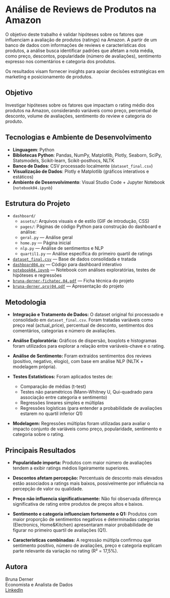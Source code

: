 # Análise de Reviews de Produtos na Amazon

O objetivo deste trabalho é validar hipóteses sobre os fatores que influenciam a avaliação de produtos (ratings) na Amazon. A partir de um banco de dados com informações de reviews e características dos produtos, a análise busca identificar padrões que afetam a nota média, como preço, descontos, popularidade (número de avaliações), sentimento expresso nos comentários e categoria dos produtos.

Os resultados visam fornecer insights para apoiar decisões estratégicas em marketing e posicionamento de produtos.

## Objetivo

Investigar hipóteses sobre os fatores que impactam o rating médio dos produtos na Amazon, considerando variáveis como preço, percentual de desconto, volume de avaliações, sentimento do review e categoria do produto.

## Tecnologias e Ambiente de Desenvolvimento

- **Linguagem**: Python  
- **Bibliotecas Python**: Pandas, NumPy, Matplotlib, Plotly, Seaborn, SciPy, Statsmodels, Scikit-learn, Scikit-posthocs, NLTK  
- **Banco de Dados**: CSV processado localmente (`dataset_final.csv`)  
- **Visualização de Dados**: Plotly e Matplotlib (gráficos interativos e estáticos)  
- **Ambiente de Desenvolvimento**: Visual Studio Code + Jupyter Notebook (`notebook04.ipynb`)

## Estrutura do Projeto
- `dashboard/`
  - `assets/`: Arquivos visuais e de estilo (GIF de introdução, CSS)  
  - `pages/`: Páginas de código Python para construção do dashboard e análise:
  - `geral.py` — Análise geral  
  - `home.py` — Página inicial  
  - `nlp.py` — Análise de sentimentos e NLP  
  - `quartil1.py` — Análise específica do primeiro quartil de ratings  
- [`dataset_final.csv`](dataset_final.csv) — Base de dados consolidada e tratada  
- [`dashboard04.py`](dashboard04.py) — Código para dashboard interativo  
- [`notebook04.ipynb`](notebook04.ipynb) — Notebook com análises exploratórias, testes de hipóteses e regressões  
- [`bruna-derner-fichatec.04.pdf`](bruna-derner-fichatec.04.pdf) — Ficha técnica do projeto  
- [`bruna-derner.proj04.pdf`](bruna-derner.proj04.pdf) — Apresentação do projeto 

## Metodologia

- **Integração e Tratamento de Dados:** O dataset original foi processado e consolidado em `dataset_final.csv`. Foram tratadas variáveis como preço real (actual_price), percentual de desconto, sentimentos dos comentários, categorias e número de avaliações.
  
- **Análise Exploratória:** Gráficos de dispersão, boxplots e histogramas foram utilizados para explorar a relação entre variáveis-chave e o rating.

- **Análise de Sentimento:** Foram extraídos sentimentos dos reviews (positivo, negativo, elogio), com base em análise NLP (NLTK + modelagem própria).

- **Testes Estatísticos:** Foram aplicados testes de:
  - Comparação de médias (t-test)  
  - Testes não paramétricos (Mann-Whitney U, Qui-quadrado para associação entre categoria e sentimento)  
  - Regressões lineares simples e múltiplas  
  - Regressões logísticas (para entender a probabilidade de avaliações estarem no quartil inferior Q1)

- **Modelagem:** Regressões múltiplas foram utilizadas para avaliar o impacto conjunto de variáveis como preço, popularidade, sentimento e categoria sobre o rating.

## Principais Resultados

- **Popularidade importa:** Produtos com maior número de avaliações tendem a exibir ratings médios ligeiramente superiores.

- **Descontos afetam percepção:** Percentuais de desconto mais elevados estão associados a ratings mais baixos, possivelmente por influência na percepção de valor ou qualidade.

- **Preço não influencia significativamente:** Não foi observada diferença significativa de rating entre produtos de preços altos e baixos.

- **Sentimento e categoria influenciam fortemente o Q1:** Produtos com maior proporção de sentimentos negativos e determinadas categorias (Electronics, Home&Kitchen) apresentaram maior probabilidade de figurar no primeiro quartil de avaliações (Q1).

- **Características combinadas:** A regressão múltipla confirmou que sentimento positivo, número de avaliações, preço e categoria explicam parte relevante da variação no rating (R² = 17,5%).

## Autora

Bruna Derner  
Economista e Analista de Dados  
[LinkedIn](https://www.linkedin.com/in/bruna-derner/)

